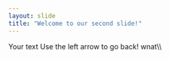 ```yaml
---
layout: slide
title: "Welcome to our second slide!"
---
```

Your text
Use the left arrow to go back!
wnat\\\\

